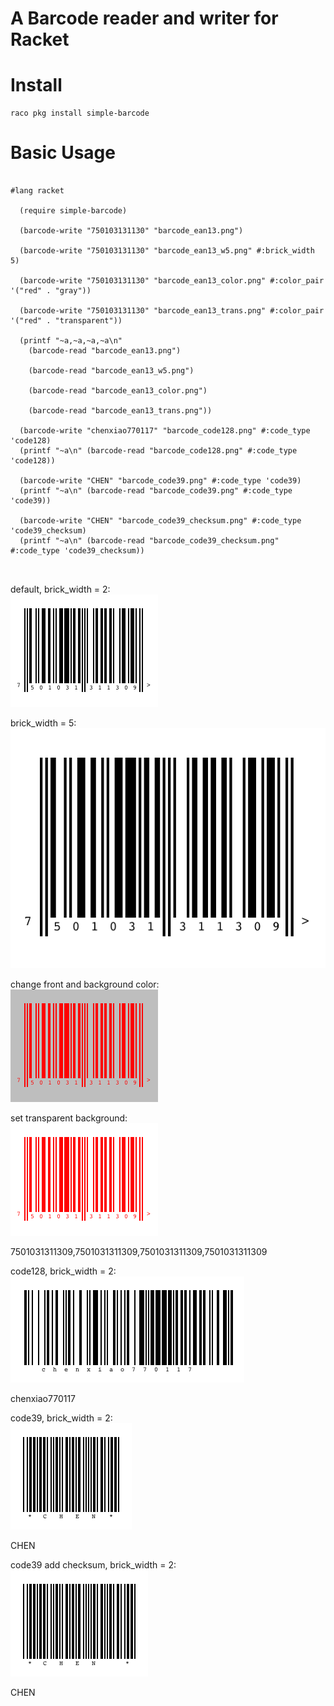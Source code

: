 A Barcode reader and writer for Racket
==================

# Install
    raco pkg install simple-barcode

# Basic Usage
```racket

#lang racket

  (require simple-barcode)

  (barcode-write "750103131130" "barcode_ean13.png")

  (barcode-write "750103131130" "barcode_ean13_w5.png" #:brick_width 5)

  (barcode-write "750103131130" "barcode_ean13_color.png" #:color_pair '("red" . "gray"))

  (barcode-write "750103131130" "barcode_ean13_trans.png" #:color_pair '("red" . "transparent"))

  (printf "~a,~a,~a,~a\n"
    (barcode-read "barcode_ean13.png")
  
    (barcode-read "barcode_ean13_w5.png")
  
    (barcode-read "barcode_ean13_color.png")

    (barcode-read "barcode_ean13_trans.png"))

  (barcode-write "chenxiao770117" "barcode_code128.png" #:code_type 'code128)
  (printf "~a\n" (barcode-read "barcode_code128.png" #:code_type 'code128))

  (barcode-write "CHEN" "barcode_code39.png" #:code_type 'code39)
  (printf "~a\n" (barcode-read "barcode_code39.png" #:code_type 'code39))
    
  (barcode-write "CHEN" "barcode_code39_checksum.png" #:code_type 'code39_checksum)
  (printf "~a\n" (barcode-read "barcode_code39_checksum.png" #:code_type 'code39_checksum))

  
```

default, brick_width = 2:<br>
![ScreenShot](simple-barcode/example/barcode_ean13.png)

brick_width = 5:<br>
![ScreenShot](simple-barcode/example/barcode_ean13_w5.png)

change front and background color:<br>
![ScreenShot](simple-barcode/example/barcode_ean13_color.png)

set transparent background:<br>
![ScreenShot](simple-barcode/example/barcode_ean13_trans.png)

7501031311309,7501031311309,7501031311309,7501031311309

code128, brick_width = 2:<br>
![ScreenShot](simple-barcode/example/barcode_code128.png)

chenxiao770117

code39, brick_width = 2:<br>
![ScreenShot](simple-barcode/example/barcode_code39.png)

CHEN

code39 add checksum, brick_width = 2:<br>
![ScreenShot](simple-barcode/example/barcode_code39_checksum.png)

CHEN




